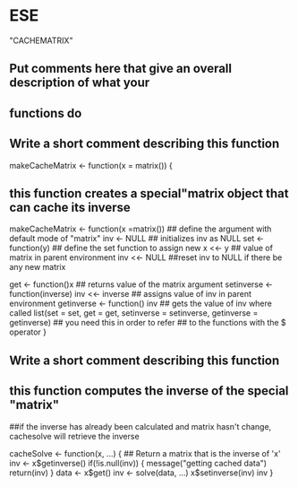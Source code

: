# ESE
"CACHEMATRIX"
## Put comments here that give an overall description of what your
## functions do

## Write a short comment describing this function

makeCacheMatrix <- function(x = matrix()) {

## this function creates a special"matrix object that can cache its inverse

makeCacheMatrix <- function(x =matrix())  ## define the argument with default mode of "matrix"
  inv <- NULL                             ## initializes inv as NULL
  set <- function(y)                      ## define the set function to assign new
      x <<- y                             ## value of matrix in parent environment
      inv <<- NULL                        ##reset inv to NULL if there be any new matrix 
      
  get <- function()x                  ## returns value of the matrix argument
  setinverse <- function(inverse) inv <<- inverse  ## assigns value of inv in parent environment
  getinverse <- function() inv                     ## gets the value of inv where called
  list(set = set, get = get, setinverse = setinverse, getinverse = getinverse)  ## you need this in order to refer 
                                                                        ## to the functions with the $ operator
}
  
  
  
  
  


## Write a short comment describing this function
## this function computes the inverse of the special "matrix" 
##if the inverse has already been calculated and matrix hasn't change, cachesolve will retrieve the inverse

cacheSolve <- function(x, ...) {
        ## Return a matrix that is the inverse of 'x'
  inv <- x$getinverse()
  if(!is.null(inv)) {
    message("getting cached data")
    return(inv)
  }
  data <- x$get()
  inv <- solve(data, ...)
  x$setinverse(inv)
  inv
}

